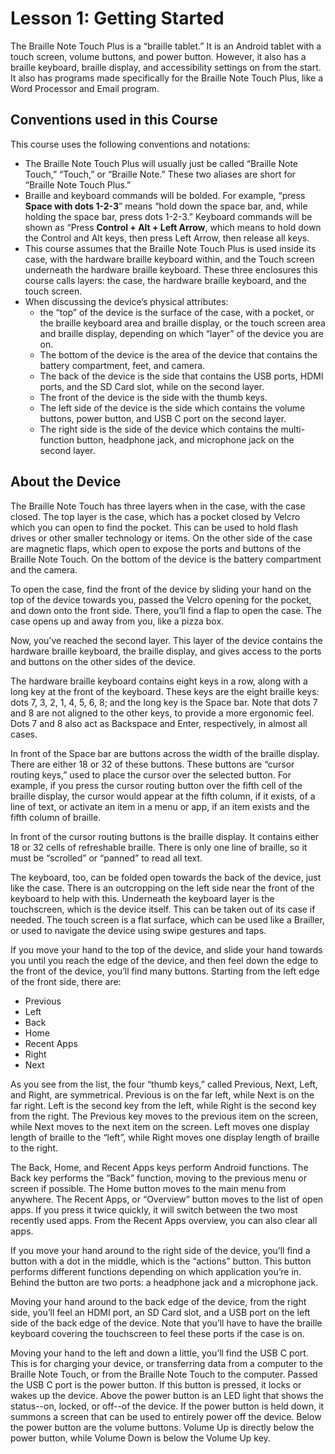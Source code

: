 # Lesson 1: Getting Started

The Braille Note Touch Plus is a “braille tablet.” It is an Android tablet
with a touch screen, volume buttons, and power button. However, it
also has a braille keyboard, braille display, and accessibility
settings on from the start. It also has programs made specifically for
the Braille Note Touch Plus, like a Word Processor and Email program.

## Conventions used in this Course

This course uses the following conventions and notations:

* The Braille Note Touch Plus will usually just be called “Braille
  Note Touch,” “Touch,” or “Braille Note.” These two aliases are short
  for “Braille Note Touch Plus.”
* Braille and keyboard commands will be bolded. For example, “press **Space with
  dots 1-2-3**” means “hold down the space bar, and, while holding the
  space bar, press dots 1-2-3.” Keyboard commands will be shown as
  “Press **Control + Alt + Left Arrow**, which means to hold down the
  Control and Alt keys, then press Left Arrow, then release all keys.
* This course assumes that the Braille Note Touch Plus is used inside
  its case, with the hardware braille keyboard within, and the Touch
  screen underneath the hardware braille keyboard. These three
  enclosures this course calls layers: the case, the hardware braille keyboard,
  and the touch screen.
* When discussing the device’s physical attributes:
  * the “top” of the device is the surface of the case, with a pocket,
    or the braille keyboard area and braille display, or the touch
    screen area and braille display, depending on which “layer” of the
    device you are on.
  * The bottom of the device is the area of the device that contains
    the battery compartment, feet, and camera.
  * The back of the device is the side that contains the USB ports,
    HDMI ports, and the SD Card slot, while on the second layer.
  * The front of the device is the side with the thumb keys.
  * The left side of the device is the side which contains the volume
    buttons, power button, and USB C port on the second layer.
  * The right side is the side of the device which contains the
    multi-function button, headphone jack, and microphone jack on the
    second layer.

## About the Device

The Braille Note Touch has three layers when in the case, with the
case closed. The top layer is the case, which has a pocket closed by
Velcro which you can open to find the pocket. This can be used to hold
flash drives or other smaller technology or items. On the other side of
the case are magnetic flaps, which open to expose the ports and
buttons of the Braille Note Touch. On the bottom of the device is the
battery compartment and the camera.

To open the case, find the front of the device by sliding your hand on
the top of the device towards you, passed the Velcro opening for the
pocket, and down onto the front side. There, you’ll find a flap to
open the case. The case opens up and away from you, like a pizza box.

Now, you’ve reached the second layer. This layer of the device
contains the hardware braille keyboard, the braille display, and gives
access to the ports and buttons on the other sides of the device.

The hardware braille keyboard contains eight keys in a row, along with
a long key at the front of the keyboard. These keys are the eight
braille keys: dots 7, 3, 2, 1, 4, 5, 6, 8; and the long key is the
Space bar. Note that dots 7 and 8 are not aligned to the other keys,
to provide a more ergonomic feel. Dots 7 and 8 also act as Backspace
and Enter, respectively, in almost all cases.

In front of the Space bar are buttons across the width of the braille
display. There are either 18 or 32 of these buttons. These buttons are
“cursor routing keys,” used to place the cursor over the selected
button. For example, if you press the cursor routing button over the
fifth cell of the braille display, the cursor would appear at the
fifth column, if it exists, of a line of text, or activate an item in
a menu or app, if an item exists and the fifth column of braille.

In front of the cursor routing buttons is the braille display. It
contains either 18 or 32 cells of refreshable braille. There is only
one line of braille, so it must be “scrolled” or “panned” to read all
text.

The keyboard, too, can be folded open towards the back of the device,
just like the case. There is an outcropping on the left side near the
front of the keyboard to help with this. Underneath the keyboard layer
is the touchscreen, which is the device itself. This can be taken out
of its case if needed. The touch screen is a flat surface, which can
be used like a Brailler, or used to navigate the device using swipe
gestures and taps.

If you move your hand to the top of the device, and slide your hand
towards you until you reach the edge of the device, and then feel down
the edge to the front of the device, you’ll find many buttons.
Starting from the left edge of the front side, there are:

* Previous
* Left
* Back
* Home
* Recent Apps
* Right
* Next

As you see from the list, the four “thumb keys,” called Previous,
Next, Left, and Right, are symmetrical. Previous is on the far left,
while Next is on the far right. Left is the second key from the left,
while Right is the second key from the right. The Previous key moves
to the previous item on the screen, while Next moves to the next item
on the screen. Left moves one display length of braille to the “left”,
while Right moves one display length of braille to the right.

The Back, Home, and Recent Apps keys perform Android functions. The
Back key performs the “Back” function, moving to the previous menu or
screen if possible. The Home button moves to the main menu from
anywhere. The Recent Apps, or “Overview” button moves to the list of
open apps. If you press it twice quickly, it will switch between the
two most recently used apps. From the Recent Apps overview, you can
also clear all apps.

If you move your hand around to the right side of the device, you’ll
find a button with a dot in the middle, which is the “actions” button.
This button performs different functions depending on which
application you’re in. Behind the button are two ports: a headphone
jack and a microphone jack.

Moving your hand around to the back edge of the device, from the right
side, you’ll feel an HDMI port, an SD Card slot, and a USB port on the
left side of the back edge of the device. Note that you’ll have to
have the braille keyboard covering the touchscreen to feel these ports
if the case is on.

Moving your hand to the left and down a little, you’ll find the USB C
port. This is for charging your device, or transferring data from a
computer to the Braille Note Touch, or from the Braille Note Touch to
the computer. Passed the USB C port is the power button. If this
button is pressed, it locks or wakes up the device. Above the power
button is an LED light that shows the status--on, locked, or off--of
the device. If the power button is held down, it summons a screen that can be used
to entirely power off the device. Below the power button are the
volume buttons. Volume Up is directly below the power button, while
Volume Down is below the Volume Up key.
